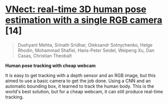# [VNect: real-time 3D human pose estimation with a single RGB camera](http://dl.acm.org/citation.cfm?id=3073596) [14]

> Dushyant Mehta, Srinath Sridhar, Oleksandr Sotnychenko, Helge Rhodin, Mohammad Shafiei, Hans-Peter Seidel, Weipeng Xu, Dan Casas, Christian Theobalt

**Human pose tracking with cheap webcam**

It is easy to get tracking with a depth sensor and an RGB image, but this aimed to use a basic camera to get the job done. Using a CNN and an automatic bounding box, it learned to track the human body. This is the world's best solution, but for a cheap webcam, it can still produce real-time tracking.